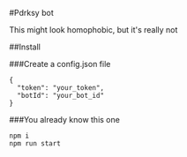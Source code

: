 
#Pdrksy bot

This might look homophobic, but it's really not

##Install


###Create a config.json file
```
{
  "token": "your_token",
  "botId": "your_bot_id"
}
```

###You already know this one
```
npm i
npm run start
```
